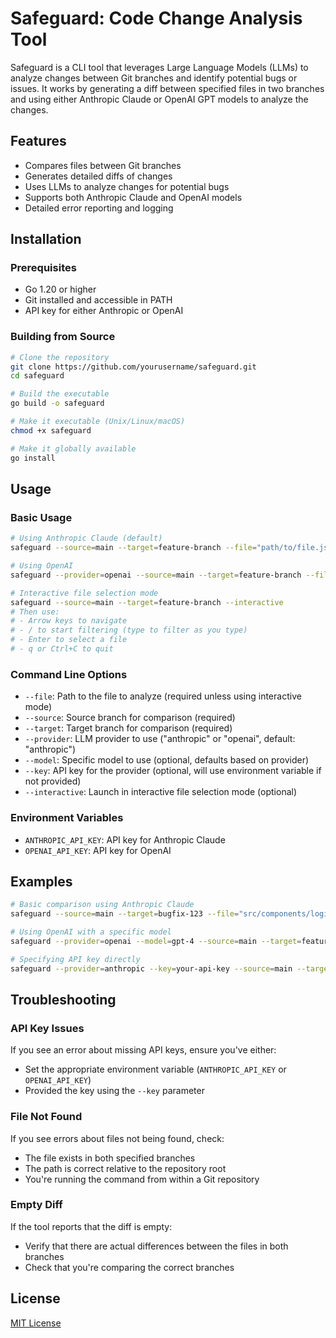 # Safeguard: Code Change Analysis Tool

Safeguard is a CLI tool that leverages Large Language Models (LLMs) to analyze changes between Git branches and identify potential bugs or issues. It works by generating a diff between specified files in two branches and using either Anthropic Claude or OpenAI GPT models to analyze the changes.

## Features

- Compares files between Git branches
- Generates detailed diffs of changes
- Uses LLMs to analyze changes for potential bugs
- Supports both Anthropic Claude and OpenAI models
- Detailed error reporting and logging

## Installation

### Prerequisites

- Go 1.20 or higher
- Git installed and accessible in PATH
- API key for either Anthropic or OpenAI

### Building from Source

```bash
# Clone the repository
git clone https://github.com/yourusername/safeguard.git
cd safeguard

# Build the executable
go build -o safeguard

# Make it executable (Unix/Linux/macOS)
chmod +x safeguard

# Make it globally available
go install
```

## Usage

### Basic Usage

```bash
# Using Anthropic Claude (default)
safeguard --source=main --target=feature-branch --file="path/to/file.js"

# Using OpenAI
safeguard --provider=openai --source=main --target=feature-branch --file="path/to/file.js"

# Interactive file selection mode
safeguard --source=main --target=feature-branch --interactive
# Then use:
# - Arrow keys to navigate
# - / to start filtering (type to filter as you type)
# - Enter to select a file
# - q or Ctrl+C to quit
```

### Command Line Options

- `--file`: Path to the file to analyze (required unless using interactive mode)
- `--source`: Source branch for comparison (required)
- `--target`: Target branch for comparison (required)
- `--provider`: LLM provider to use ("anthropic" or "openai", default: "anthropic")
- `--model`: Specific model to use (optional, defaults based on provider)
- `--key`: API key for the provider (optional, will use environment variable if not provided)
- `--interactive`: Launch in interactive file selection mode (optional)

### Environment Variables

- `ANTHROPIC_API_KEY`: API key for Anthropic Claude
- `OPENAI_API_KEY`: API key for OpenAI

## Examples

```bash
# Basic comparison using Anthropic Claude
safeguard --source=main --target=bugfix-123 --file="src/components/login.jsx"

# Using OpenAI with a specific model
safeguard --provider=openai --model=gpt-4 --source=main --target=feature-auth --file="auth/middleware.go"

# Specifying API key directly
safeguard --provider=anthropic --key=your-api-key --source=main --target=test --file="tests/unit/auth.test.js"
```

## Troubleshooting

### API Key Issues

If you see an error about missing API keys, ensure you've either:

- Set the appropriate environment variable (`ANTHROPIC_API_KEY` or `OPENAI_API_KEY`)
- Provided the key using the `--key` parameter

### File Not Found

If you see errors about files not being found, check:

- The file exists in both specified branches
- The path is correct relative to the repository root
- You're running the command from within a Git repository

### Empty Diff

If the tool reports that the diff is empty:

- Verify that there are actual differences between the files in both branches
- Check that you're comparing the correct branches

## License

[MIT License](LICENSE)
